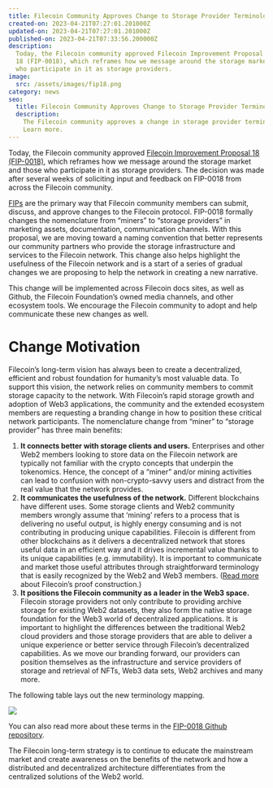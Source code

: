 ```yaml
---
title: Filecoin Community Approves Change to Storage Provider Terminology
created-on: 2023-04-21T07:27:01.201000Z
updated-on: 2023-04-21T07:27:01.201000Z
published-on: 2023-04-21T07:33:56.200000Z
description:
  Today, the Filecoin community approved Filecoin Improvement Proposal
  18 (FIP-0018), which reframes how we message around the storage market and those
  who participate in it as storage providers.
image:
  src: /assets/images/fip18.png
category: news
seo:
  title: Filecoin Community Approves Change to Storage Provider Terminology
  description:
    The Filecoin community approves a change in storage provider terminology.
    Learn more.
---
```


Today, the Filecoin community approved [Filecoin Improvement Proposal 18 (FIP-0018)](https://github.com/filecoin-project/FIPs/blob/master/FIPS/fip-0018.md), which reframes how we message around the storage market and those who participate in it as storage providers. The decision was made after several weeks of soliciting input and feedback on FIP-0018 from across the Filecoin community.

[FIPs](https://github.com/filecoin-project/FIPs/blob/master/FIPS/fip-0001.md) are the primary way that Filecoin community members can submit, discuss, and approve changes to the Filecoin protocol. FIP-0018 formally changes the nomenclature from “miners” to “storage providers” in marketing assets, documentation, communication channels. With this proposal, we are moving toward a naming convention that better represents our community partners who provide the storage infrastructure and services to the Filecoin network. This change also helps highlight the usefulness of the Filecoin network and is a start of a series of gradual changes we are proposing to help the network in creating a new narrative.

This change will be implemented across Filecoin docs sites, as well as Github, the Filecoin Foundation’s owned media channels, and other ecosystem tools. We encourage the Filecoin community to adopt and help communicate these new changes as well.

# Change Motivation

Filecoin’s long-term vision has always been to create a decentralized, efficient and robust foundation for humanity’s most valuable data. To support this vision, the network relies on community members to commit storage capacity to the network. With Filecoin’s rapid storage growth and adoption of Web3 applications, the community and the extended ecosystem members are requesting a branding change in how to position these critical network participants. The nomenclature change from “miner” to “storage provider” has three main benefits:

1.  **It connects better with storage clients and users.** Enterprises and other Web2 members looking to store data on the Filecoin network are typically not familiar with the crypto concepts that underpin the tokenomics. Hence, the concept of a “miner” and/or mining activities can lead to confusion with non-crypto-savvy users and distract from the real value that the network provides.
2.  **It communicates the usefulness of the network.** Different blockchains have different uses. Some storage clients and Web2 community members wrongly assume that ‘mining’ refers to a process that is delivering no useful output, is highly energy consuming and is not contributing in producing unique capabilities. Filecoin is different from other blockchains as it delivers a decentralized network that stores useful data in an efficient way and it drives incremental value thanks to its unique capabilities (e.g. immutability). It is important to communicate and market those useful attributes through straightforward terminology that is easily recognized by the Web2 and Web3 members. ([Read more](https://filecoin.io/blog/posts/what-sets-us-apart-filecoin-s-proof-system/) about Filecoin’s proof construction.)
3.  **It positions the Filecoin community as a leader in the Web3 space.** Filecoin storage providers not only contribute to providing archive storage for existing Web2 datasets, they also form the native storage foundation for the Web3 world of decentralized applications. It is important to highlight the differences between the traditional Web2 cloud providers and those storage providers that are able to deliver a unique experience or better service through Filecoin’s decentralized capabilities. As we move our branding forward, our providers can position themselves as the infrastructure and service providers of storage and retrieval of NFTs, Web3 data sets, Web2 archives and many more.

The following table lays out the new terminology mapping.

![](/assets/images/643e68b74c24b9bbcc6ff4ef_1-qp5u_ymqnh7e1mxutnsmka.png)

You can also read more about these terms in the [FIP-0018 Github repository](https://github.com/filecoin-project/FIPs/blob/master/FIPS/fip-0018.md#the-new-terminology-mapping).

The Filecoin long-term strategy is to continue to educate the mainstream market and create awareness on the benefits of the network and how a distributed and decentralized architecture differentiates from the centralized solutions of the Web2 world.
